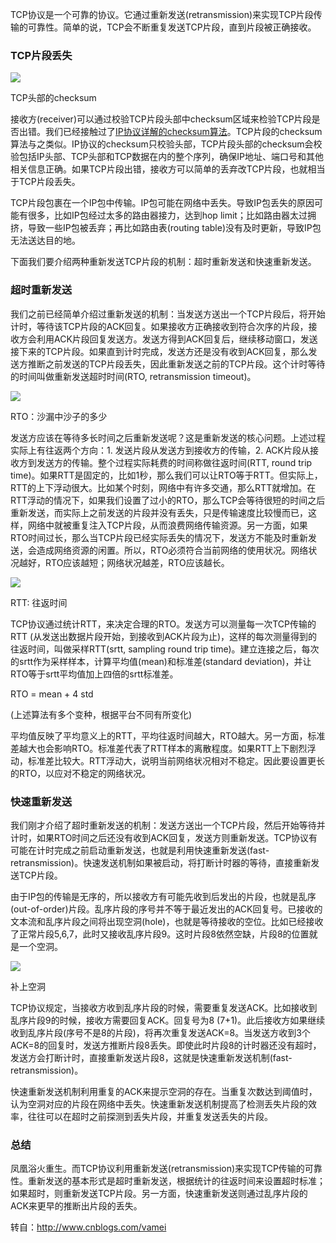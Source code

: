 TCP协议是一个可靠的协议。它通过重新发送(retransmission)来实现TCP片段传输的可靠性。简单的说，TCP会不断重复发送TCP片段，直到片段被正确接收。

### TCP片段丢失

 ![](http://zezhi.qiniudn.com/wp-content/uploads/2014/06/cf6c0cbe97d67bb0bc518b390929e7f2.png)

TCP头部的checksum

接收方(receiver)可以通过校验TCP片段头部中checksum区域来检验TCP片段是否出错。我们已经接触过了[IP协议详解的checksum算法](http://cricode.com/2633.html)。TCP片段的checksum算法与之类似。IP协议的checksum只校验头部，TCP片段头部的checksum会校验包括IP头部、TCP头部和TCP数据在内的整个序列，确保IP地址、端口号和其他相关信息正确。如果TCP片段出错，接收方可以简单的丢弃改TCP片段，也就相当于TCP片段丢失。

TCP片段包裹在一个IP包中传输。IP包可能在网络中丢失。导致IP包丢失的原因可能有很多，比如IP包经过太多的路由器接力，达到hop limit；比如路由器太过拥挤，导致一些IP包被丢弃；再比如路由表(routing table)没有及时更新，导致IP包无法送达目的地。

下面我们要介绍两种重新发送TCP片段的机制：超时重新发送和快速重新发送。

### 超时重新发送

我们之前已经简单介绍过重新发送的机制：当发送方送出一个TCP片段后，将开始计时，等待该TCP片段的ACK回复。如果接收方正确接收到符合次序的片段，接收方会利用ACK片段回复发送方。发送方得到ACK回复后，继续移动窗口，发送接下来的TCP片段。如果直到计时完成，发送方还是没有收到ACK回复，那么发送方推断之前发送的TCP片段丢失，因此重新发送之前的TCP片段。这个计时等待的时间叫做重新发送超时时间(RTO, retransmission timeout)。

 ![](http://zezhi.qiniudn.com/wp-content/uploads/2014/06/3e932392d5eee61113c2f3143e700b68.jpg)

RTO：沙漏中沙子的多少

发送方应该在等待多长时间之后重新发送呢？这是重新发送的核心问题。上述过程实际上有往返两个方向：1. 发送片段从发送方到接收方的传输，2. ACK片段从接收方到发送方的传输。整个过程实际耗费的时间称做往返时间(RTT, round trip time)。如果RTT是固定的，比如1秒，那么我们可以让RTO等于RTT。但实际上，RTT的上下浮动很大。比如某个时刻，网络中有许多交通，那么RTT就增加。在RTT浮动的情况下，如果我们设置了过小的RTO，那么TCP会等待很短的时间之后重新发送，而实际上之前发送的片段并没有丢失，只是传输速度比较慢而已，这样，网络中就被重复注入TCP片段，从而浪费网络传输资源。另一方面，如果RTO时间过长，那么当TCP片段已经实际丢失的情况下，发送方不能及时重新发送，会造成网络资源的闲置。所以，RTO必须符合当前网络的使用状况。网络状况越好，RTO应该越短；网络状况越差，RTO应该越长。

 ![](http://zezhi.qiniudn.com/wp-content/uploads/2014/06/5611c8633b3f22e3f828c0032566a159.jpg)

RTT: 往返时间

TCP协议通过统计RTT，来决定合理的RTO。发送方可以测量每一次TCP传输的RTT (从发送出数据片段开始，到接收到ACK片段为止)，这样的每次测量得到的往返时间，叫做采样RTT(srtt, sampling round trip time)。建立连接之后，每次的srtt作为采样样本，计算平均值(mean)和标准差(standard deviation)，并让RTO等于srtt平均值加上四倍的srtt标准差。

RTO = mean + 4 std

(上述算法有多个变种，根据平台不同有所变化)

平均值反映了平均意义上的RTT，平均往返时间越大，RTO越大。另一方面，标准差越大也会影响RTO。标准差代表了RTT样本的离散程度。如果RTT上下剧烈浮动，标准差比较大。RTT浮动大，说明当前网络状况相对不稳定。因此要设置更长的RTO，以应对不稳定的网络状况。

### 快速重新发送

我们刚才介绍了超时重新发送的机制：发送方送出一个TCP片段，然后开始等待并计时，如果RTO时间之后还没有收到ACK回复，发送方则重新发送。TCP协议有可能在计时完成之前启动重新发送，也就是利用快速重新发送(fast-retransmission)。快速发送机制如果被启动，将打断计时器的等待，直接重新发送TCP片段。

由于IP包的传输是无序的，所以接收方有可能先收到后发出的片段，也就是乱序(out-of-order)片段。乱序片段的序号并不等于最近发出的ACK回复号。已接收的文本流和乱序片段之间将出现空洞(hole)，也就是等待接收的空位。比如已经接收了正常片段5,6,7，此时又接收乱序片段9。这时片段8依然空缺，片段8的位置就是一个空洞。

![](http://zezhi.qiniudn.com/wp-content/uploads/2014/06/2b7aba2c567f612297ff1137e99ca724.jpg)

补上空洞

TCP协议规定，当接收方收到乱序片段的时候，需要重复发送ACK。比如接收到乱序片段9的时候，接收方需要回复ACK。回复号为8 (7+1)。此后接收方如果继续收到乱序片段(序号不是8的片段)，将再次重复发送ACK=8。当发送方收到3个ACK=8的回复时，发送方推断片段8丢失。即使此时片段8的计时器还没有超时，发送方会打断计时，直接重新发送片段8，这就是快速重新发送机制(fast-retransmission)。

快速重新发送机制利用重复的ACK来提示空洞的存在。当重复次数达到阈值时，认为空洞对应的片段在网络中丢失。快速重新发送机制提高了检测丢失片段的效率，往往可以在超时之前探测到丢失片段，并重复发送丢失的片段。

### 总结

凤凰浴火重生。而TCP协议利用重新发送(retransmission)来实现TCP传输的可靠性。重新发送的基本形式是超时重新发送，根据统计的往返时间来设置超时标准；如果超时，则重新发送TCP片段。另一方面，快速重新发送则通过乱序片段的ACK来更早的推断出片段的丢失。

  

转自：http://www.cnblogs.com/vamei